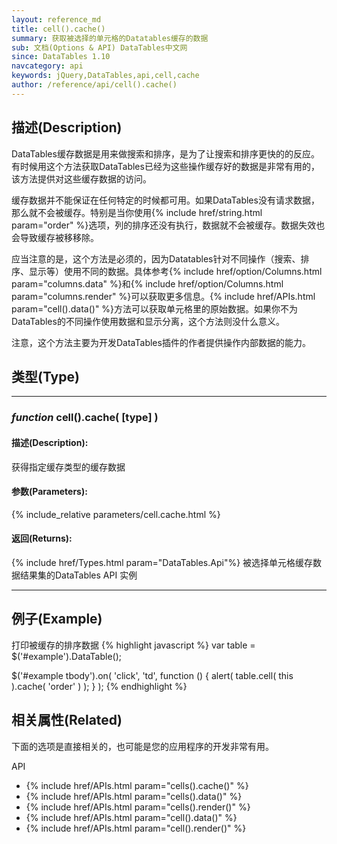```yaml
---
layout: reference_md
title: cell().cache()
summary: 获取被选择的单元格的Datatables缓存的数据
sub: 文档(Options & API) DataTables中文网
since: DataTables 1.10
navcategory: api
keywords: jQuery,DataTables,api,cell,cache
author: /reference/api/cell().cache()
---
```


## 描述(Description)
DataTables缓存数据是用来做搜索和排序，是为了让搜索和排序更快的的反应。有时候用这个方法获取DataTables已经为这些操作缓存好的数据是非常有用的，该方法提供对这些缓存数据的访问。

缓存数据并不能保证在任何特定的时候都可用。如果DataTables没有请求数据，那么就不会被缓存。特别是当你使用{% include href/string.html param="order" %}选项，列的排序还没有执行，数据就不会被缓存。数据失效也会导致缓存被移移除。

应当注意的是，这个方法是必须的，因为Datatables针对不同操作（搜索、排序、显示等）使用不同的数据。具体参考{% include href/option/Columns.html param="columns.data" %}和{% include href/option/Columns.html param="columns.render" %}可以获取更多信息。{% include href/APIs.html param="cell().data()" %}方法可以获取单元格里的原始数据。如果你不为DataTables的不同操作使用数据和显示分离，这个方法则没什么意义。

注意，这个方法主要为开发DataTables插件的作者提供操作内部数据的能力。

## 类型(Type)

---

### _function_ **cell().cache( [type] )**

#### 描述(Description):
获得指定缓存类型的缓存数据 

#### 参数(Parameters):
{% include_relative parameters/cell.cache.html %}

#### 返回(Returns):

{% include href/Types.html param="DataTables.Api"%}
被选择单元格缓存数据结果集的DataTables API 实例

---

## 例子(Example)
打印被缓存的排序数据
{% highlight javascript %}
var table = $('#example').DataTable();
 
$('#example tbody').on( 'click', 'td', function () {
    alert( table.cell( this ).cache( 'order' ) );
} );
{% endhighlight %}




## 相关属性(Related)
下面的选项是直接相关的，也可能是您的应用程序的开发非常有用。

API

- {% include href/APIs.html param="cells().cache()" %}
- {% include href/APIs.html param="cells().data()" %}
- {% include href/APIs.html param="cells().render()" %}
- {% include href/APIs.html param="cell().data()" %}
- {% include href/APIs.html param="cell().render()" %}



